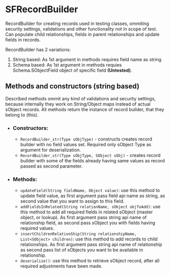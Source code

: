 # SFRecordBuilder
RecordBuilder for creating records used in testing classes, ommiting security settings, validations and other functionality not in scope of test. Can populate child relationships, fields in parent relationships and update fields in records.

RecordBuilder has 2 variations: 
  1. String based: As 1st argument in methods requires field name as string 
  2. Schema based: As 1st argument in methods requies Schema.SObjectField object of specific field __(Untested)__.
  
## Methods and constructors (string based)
Described methods ommit any kind of validations and security settings, because internally they work on String/Object maps instead of actual sObject records. All methods return the instance of record builder, that they belong to (this).

* ### Constructors:
  * `RecordBuilder_str(Type sObjType)` - constructs creates record builder with no field values set. Required only sObject Type as argument for deserialization.
  * `RecordBuilder_str(Type sObjType, SObject sObj)` - creates record builder with some of the fields already having same values as record passed as second parameter.
* ###  Methods:
  * `updateField(String fieldName, Object value)`:
      use this method to update field value, as first argument pass field api name as string, as second value that you want to assign to this field.
  * `addFieldsInRelated(String relationName, sObject objToAdd)`:
      use this method to add all required fields in related sObject (master object, or lookup). As first argument pass string api name of relationship field, as second pass sObject you with fields having required values.
  * `insertChildrenRelationShip(String relationshipName, List<SObject> children)`:
      use this method to add records to child relationships. As first argument pass string api name of relationship as second pass list of sObjects you want to be available in relationship.
  * `deserialize()`:
      use this method to retrieve sObject record, after all required adjustments have been made. 

